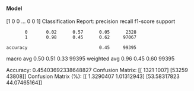 #### Model
[1 0 0 ... 0 0 1]
Classification Report:
              precision    recall  f1-score   support

           0       0.02      0.57      0.05      2328
           1       0.98      0.45      0.62     97067

    accuracy                           0.45     99395
   macro avg       0.50      0.51      0.33     99395
weighted avg       0.96      0.45      0.60     99395

Accuracy: 0.45403692338648827
Confusion Matrix:
[[ 1321  1007]
 [53259 43808]]
Confusion Matrix (%):
[[ 1.3290407   1.01312943]
 [53.58317823 44.07465164]]
